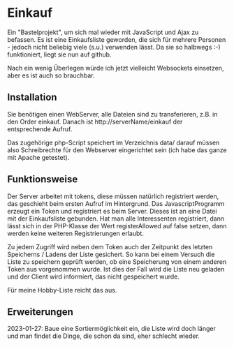 # Einkauf
Ein "Bastelprojekt", um sich mal wieder mit JavaScript und Ajax zu befassen. Es ist eine Einkaufsliste geworden, die sich für mehrere Personen - jedoch nicht beliebig viele (s.u.) verwenden lässt. Da sie so halbwegs :-) funktioniert, liegt sie nun auf github.

Nach ein wenig Überlegen würde ich jetzt vielleicht Websockets einsetzen, aber es ist auch so brauchbar.

## Installation
Sie benötigen einen WebServer, alle Dateien sind zu transferieren, z.B. in den Order einkauf. Danach ist http://serverName/einkauf der entsprechende Aufruf.

Das zugehörige php-Script speichert im Verzeichnis data/ darauf müssen also Schreibrechte für den Webserver eingerichtet sein (ich habe das ganze mit Apache getestet).

## Funktionsweise
Der Server arbeitet mit tokens, diese müssen natürlich registriert werden, das geschieht beim ersten Aufruf im Hintergrund. Das JavascriptProgramm erzeugt ein Token und registriert es beim Server. Dieses ist an eine Datei mit der Einkaufsliste gebunden. Hat man alle Interessenten registriert, dann lässt sich in der PHP-Klasse der Wert registerAllowed auf false setzen, dann werden keine weiteren Registrierungen erlaubt.

Zu jedem Zugriff wird neben dem Token auch der Zeitpunkt des letzten Speicherns / Ladens der Liste gesichert. So kann bei einem Versuch die Liste zu speichern geprüft werden, ob eine Speicherung von einem anderen Token aus vorgenommen wurde. Ist dies der Fall wird die Liste neu geladen und der Client wird informiert, das nicht gespeichert wurde.

Für meine Hobby-Liste reicht das aus.

## Erweiterungen
2023-01-27: Baue eine Sortiermöglichkeit ein, die Liste wird doch länger und man findet die Dinge, die schon da sind, eher schlecht wieder.
